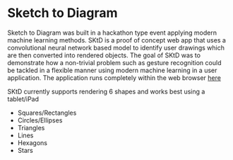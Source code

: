 # Sketch to Diagram
Sketch to Diagram was built in a hackathon type event applying modern machine learning methods. SKtD is a proof of concept web app that uses a convolutional neural network based model to identify user drawings which are then converted into rendered objects. The goal of SKtD was to demonstrate how a non-trivial problem such as gesture recognition could be tackled in a flexible manner using modern machine learning in a user application. The application runs completely within the web browser [here](http://sketch-to-diagram.surge.sh) 

SKtD currently supports rendering 6 shapes and works best using a tablet/iPad
  - Squares/Rectangles
  - Circles/Ellipses
  - Triangles
  - Lines
  - Hexagons
  - Stars
